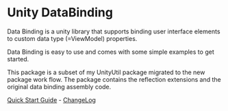 # Unity DataBinding

Data Binding is a unity library that supports binding user interface elements to custom data type (=ViewModel) properties.

Data Binding is easy to use and comes with some simple examples to get started.

This package is a subset of my UnityUtil package migrated to the new package work flow. The package contains the reflection extensions and the original data binding assembly code.

[Quick Start Guide](https://github.com/JochenHeckl/DataBinding/blob/master/Documentation~/GettingStarted.md) - [ChangeLog](https://github.com/JochenHeckl/DataBinding/blob/master/CHANGELOG.md)